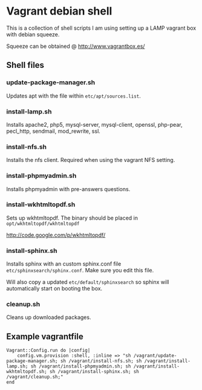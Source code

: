 # Vagrant debian shell

This is a collection of shell scripts I am using setting up a LAMP vagrant box 
with debian squeeze.

Squeeze can be obtained @ <http://www.vagrantbox.es/>

## Shell files

### update-package-manager.sh 

Updates apt with the file within `etc/apt/sources.list`.

### install-lamp.sh

Installs apache2, php5, mysql-server, mysql-client, openssl,
php-pear, pecl_http, sendmail, mod_rewrite, ssl.

### install-nfs.sh

Installs the nfs client. Required when using the vagrant NFS setting.

### install-phpmyadmin.sh 

Installs phpmyadmin with pre-answers questions.

### install-wkhtmltopdf.sh

Sets up wkhtmltopdf. The binary should be placed in 
`opt/wkhtmltopdf/wkhtmltopdf`

<http://code.google.com/p/wkhtmltopdf/>	

### install-sphinx.sh

Installs sphinx with an custom sphinx.conf file `etc/sphinxsearch/sphinx.conf`. 
Make sure you edit this file.

Will also copy a updated `etc/default/sphinxsearch` so sphinx will 
automatically start on booting the box.


### cleanup.sh

Cleans up downloaded packages.

## Example vagrantfile

    Vagrant::Config.run do |config|
        config.vm.provision :shell, :inline => "sh /vagrant/update-package-manager.sh; sh /vagrant/install-nfs.sh; sh /vagrant/install-lamp.sh; sh /vagrant/install-phpmyadmin.sh; sh /vagrant/install-wkhtmltopdf.sh; sh /vagrant/install-sphinx.sh; sh /vagrant/cleanup.sh;"
    end
